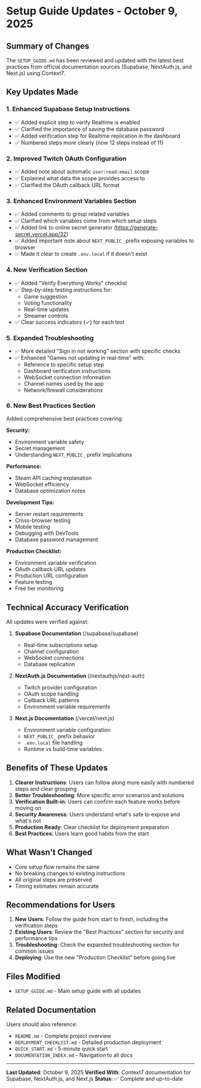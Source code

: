# Setup Guide Updates - October 9, 2025

## Summary of Changes

The `SETUP_GUIDE.md` has been reviewed and updated with the latest best practices from official documentation sources (Supabase, NextAuth.js, and Next.js) using Context7.

## Key Updates Made

### 1. Enhanced Supabase Setup Instructions
- ✅ Added explicit step to verify Realtime is enabled
- ✅ Clarified the importance of saving the database password
- ✅ Added verification step for Realtime replication in the dashboard
- ✅ Numbered steps more clearly (now 12 steps instead of 11)

### 2. Improved Twitch OAuth Configuration
- ✅ Added note about automatic `user:read:email` scope
- ✅ Explained what data the scope provides access to
- ✅ Clarified the OAuth callback URL format

### 3. Enhanced Environment Variables Section
- ✅ Added comments to group related variables
- ✅ Clarified which variables come from which setup steps
- ✅ Added link to online secret generator (https://generate-secret.vercel.app/32)
- ✅ Added important note about `NEXT_PUBLIC_` prefix exposing variables to browser
- ✅ Made it clear to create `.env.local` if it doesn't exist

### 4. New Verification Section
- ✅ Added "Verify Everything Works" checklist
- ✅ Step-by-step testing instructions for:
  - Game suggestion
  - Voting functionality
  - Real-time updates
  - Streamer controls
- ✅ Clear success indicators (✓) for each test

### 5. Expanded Troubleshooting
- ✅ More detailed "Sign in not working" section with specific checks
- ✅ Enhanced "Games not updating in real-time" with:
  - Reference to specific setup step
  - Dashboard verification instructions
  - WebSocket connection information
  - Channel names used by the app
  - Network/firewall considerations

### 6. New Best Practices Section
Added comprehensive best practices covering:

**Security:**
- Environment variable safety
- Secret management
- Understanding `NEXT_PUBLIC_` prefix implications

**Performance:**
- Steam API caching explanation
- WebSocket efficiency
- Database optimization notes

**Development Tips:**
- Server restart requirements
- Cross-browser testing
- Mobile testing
- Debugging with DevTools
- Database password management

**Production Checklist:**
- Environment variable verification
- OAuth callback URL updates
- Production URL configuration
- Feature testing
- Free tier monitoring

## Technical Accuracy Verification

All updates were verified against:

1. **Supabase Documentation** (/supabase/supabase)
   - Real-time subscriptions setup
   - Channel configuration
   - WebSocket connections
   - Database replication

2. **NextAuth.js Documentation** (/nextauthjs/next-auth)
   - Twitch provider configuration
   - OAuth scope handling
   - Callback URL patterns
   - Environment variable requirements

3. **Next.js Documentation** (/vercel/next.js)
   - Environment variable configuration
   - `NEXT_PUBLIC_` prefix behavior
   - `.env.local` file handling
   - Runtime vs build-time variables

## Benefits of These Updates

1. **Clearer Instructions**: Users can follow along more easily with numbered steps and clear grouping
2. **Better Troubleshooting**: More specific error scenarios and solutions
3. **Verification Built-in**: Users can confirm each feature works before moving on
4. **Security Awareness**: Users understand what's safe to expose and what's not
5. **Production Ready**: Clear checklist for deployment preparation
6. **Best Practices**: Users learn good habits from the start

## What Wasn't Changed

- Core setup flow remains the same
- No breaking changes to existing instructions
- All original steps are preserved
- Timing estimates remain accurate

## Recommendations for Users

1. **New Users**: Follow the guide from start to finish, including the verification steps
2. **Existing Users**: Review the "Best Practices" section for security and performance tips
3. **Troubleshooting**: Check the expanded troubleshooting section for common issues
4. **Deploying**: Use the new "Production Checklist" before going live

## Files Modified

- `SETUP_GUIDE.md` - Main setup guide with all updates

## Related Documentation

Users should also reference:
- `README.md` - Complete project overview
- `DEPLOYMENT_CHECKLIST.md` - Detailed production deployment
- `QUICK_START.md` - 5-minute quick start
- `DOCUMENTATION_INDEX.md` - Navigation to all docs

---

**Last Updated**: October 9, 2025
**Verified With**: Context7 documentation for Supabase, NextAuth.js, and Next.js
**Status**: ✅ Complete and up-to-date

